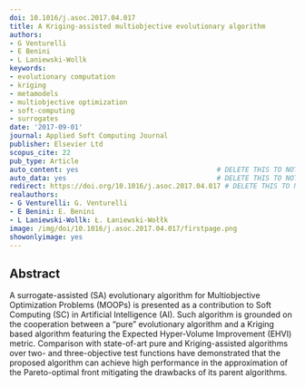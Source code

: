 ```yaml
---
doi: 10.1016/j.asoc.2017.04.017
title: A Kriging-assisted multiobjective evolutionary algorithm
authors:
- G Venturelli
- E Benini
- L Laniewski-Wollk
keywords:
- evolutionary computation
- kriging
- metamodels
- multiobjective optimization
- soft-computing
- surrogates
date: '2017-09-01'
journal: Applied Soft Computing Journal
publisher: Elsevier Ltd
scopus_cite: 22
pub_type: Article
auto_content: yes                                  # DELETE THIS TO NOT AUTO GENERATE CONTENT
auto_data: yes                                     # DELETE THIS TO NOT AUTO GENERATE METADATA
redirect: https://doi.org/10.1016/j.asoc.2017.04.017 # DELETE THIS TO NOT REDIRECT
realauthors:
- G Venturelli: G. Venturelli
- E Benini: E. Benini
- L Laniewski-Wollk: Ł. Łaniewski-Wołłk
image: /img/doi/10.1016/j.asoc.2017.04.017/firstpage.png
showonlyimage: yes
---
```



## Abstract
A surrogate-assisted (SA) evolutionary algorithm for Multiobjective Optimization Problems (MOOPs) is presented as a contribution to Soft Computing (SC) in Artificial Intelligence (AI). Such algorithm is grounded on the cooperation between a “pure” evolutionary algorithm and a Kriging based algorithm featuring the Expected Hyper-Volume Improvement (EHVI) metric. Comparison with state-of-art pure and Kriging-assisted algorithms over two- and three-objective test functions have demonstrated that the proposed algorithm can achieve high performance in the approximation of the Pareto-optimal front mitigating the drawbacks of its parent algorithms.
